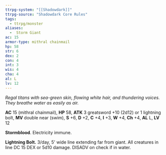 ```yaml
---
ttrpg-system: "[[Shadowdark]]"
ttrpg-source: "Shadowdark Core Rules"
tags:
  - ttrpg/monster
aliases:
  -  Storm Giant
ac: 15
armor-type: mithral chainmail
hp: 58
str: 6
dex: 2
con: 4
int: 3
wis: 4
cha: 4
al: L
lv: 12
---
```


_Regal titans with sea-green skin, flowing white hair, and thundering voices. They breathe water as easily as air._

**AC** 15 (mithral chainmail), **HP** 58, **ATK** 3 greatsword +10 (2d12) or 1 lightning bolt, **MV** double near (swim), **S** +6, **D** +2, **C** +4, **I** +3, **W** +4, **Ch** +4, **AL** L, **LV** 12

**Stormblood**. Electricity immune. 

**Lightning Bolt.** 3/day, 5' wide line extending far from giant. All creatures in line DC 15 DEX or 5d10 damage. DISADV on check if in water.

